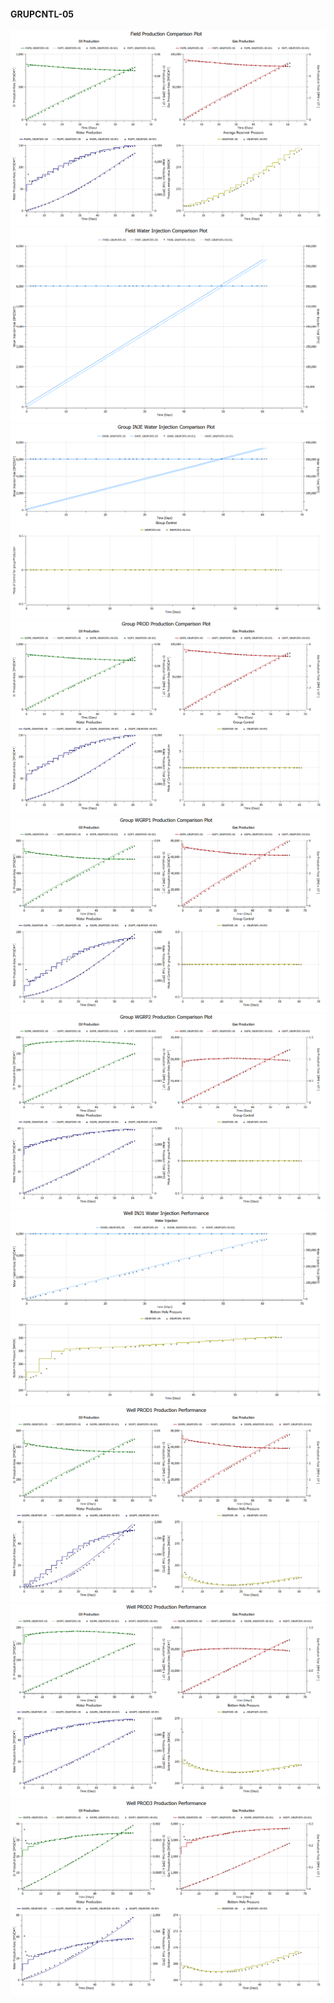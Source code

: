 #### GRUPCNTL-05

![](GRUPCNTL-05-Field_Production_Comparison_Plot.png)
![](GRUPCNTL-05-Field_Water_Injection_Comparison_Plot.png)
![](GRUPCNTL-05-Group_INJE_Water_Injection_Comparison_Plot.png)
![](GRUPCNTL-05-Group_PROD_Production_Comparison_Plot.png)
![](GRUPCNTL-05-Group_WGRP1_Production_Comparison_Plot.png)
![](GRUPCNTL-05-Group_WGRP2_Production_Comparison_Plot.png)
![](GRUPCNTL-05-Well_INJ1_Water_Injection_Performance.png)
![](GRUPCNTL-05-Well_PROD1_Production_Performance.png)
![](GRUPCNTL-05-Well_PROD2_Production_Performance.png)
![](GRUPCNTL-05-Well_PROD3_Production_Performance.png)

